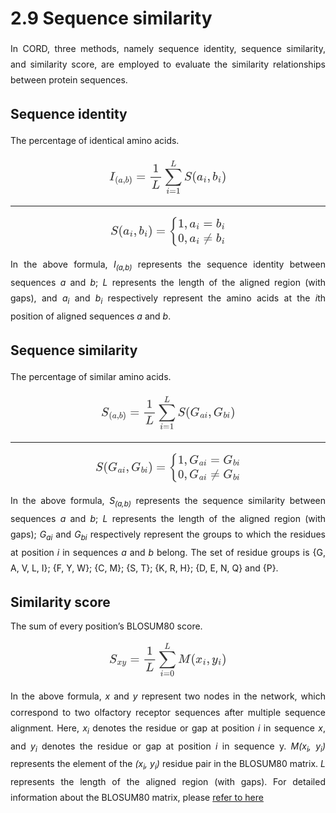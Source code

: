 # 2.9 Sequence similarity

<p style="text-align:justify; line-height: 1.8; ">In CORD, three methods, namely sequence identity, sequence similarity, and similarity score, are employed to evaluate the similarity relationships between protein sequences.</p>

## Sequence identity

<p style="text-align:justify; line-height: 1.8; ">The percentage of identical amino acids.</p>

<div style="text-align:center;"><svg xmlns="http://www.w3.org/2000/svg" width="187.359375" height="63.3125" role="img" focusable="false" viewBox="0 -1733 9658.6 2978.9" xmlns:xlink="http://www.w3.org/1999/xlink" aria-hidden="true" style="vertical-align: -2.819ex; text-align: center; color: rgb(51, 51, 51);"><defs><path id="MJX-245-TEX-I-1D43C" d="M43 1Q26 1 26 10Q26 12 29 24Q34 43 39 45Q42 46 54 46H60Q120 46 136 53Q137 53 138 54Q143 56 149 77T198 273Q210 318 216 344Q286 624 286 626Q284 630 284 631Q274 637 213 637H193Q184 643 189 662Q193 677 195 680T209 683H213Q285 681 359 681Q481 681 487 683H497Q504 676 504 672T501 655T494 639Q491 637 471 637Q440 637 407 634Q393 631 388 623Q381 609 337 432Q326 385 315 341Q245 65 245 59Q245 52 255 50T307 46H339Q345 38 345 37T342 19Q338 6 332 0H316Q279 2 179 2Q143 2 113 2T65 2T43 1Z"></path><path id="MJX-245-TEX-N-28" d="M94 250Q94 319 104 381T127 488T164 576T202 643T244 695T277 729T302 750H315H319Q333 750 333 741Q333 738 316 720T275 667T226 581T184 443T167 250T184 58T225 -81T274 -167T316 -220T333 -241Q333 -250 318 -250H315H302L274 -226Q180 -141 137 -14T94 250Z"></path><path id="MJX-245-TEX-I-1D44E" d="M33 157Q33 258 109 349T280 441Q331 441 370 392Q386 422 416 422Q429 422 439 414T449 394Q449 381 412 234T374 68Q374 43 381 35T402 26Q411 27 422 35Q443 55 463 131Q469 151 473 152Q475 153 483 153H487Q506 153 506 144Q506 138 501 117T481 63T449 13Q436 0 417 -8Q409 -10 393 -10Q359 -10 336 5T306 36L300 51Q299 52 296 50Q294 48 292 46Q233 -10 172 -10Q117 -10 75 30T33 157ZM351 328Q351 334 346 350T323 385T277 405Q242 405 210 374T160 293Q131 214 119 129Q119 126 119 118T118 106Q118 61 136 44T179 26Q217 26 254 59T298 110Q300 114 325 217T351 328Z"></path><path id="MJX-245-TEX-N-2C" d="M78 35T78 60T94 103T137 121Q165 121 187 96T210 8Q210 -27 201 -60T180 -117T154 -158T130 -185T117 -194Q113 -194 104 -185T95 -172Q95 -168 106 -156T131 -126T157 -76T173 -3V9L172 8Q170 7 167 6T161 3T152 1T140 0Q113 0 96 17Z"></path><path id="MJX-245-TEX-I-1D44F" d="M73 647Q73 657 77 670T89 683Q90 683 161 688T234 694Q246 694 246 685T212 542Q204 508 195 472T180 418L176 399Q176 396 182 402Q231 442 283 442Q345 442 383 396T422 280Q422 169 343 79T173 -11Q123 -11 82 27T40 150V159Q40 180 48 217T97 414Q147 611 147 623T109 637Q104 637 101 637H96Q86 637 83 637T76 640T73 647ZM336 325V331Q336 405 275 405Q258 405 240 397T207 376T181 352T163 330L157 322L136 236Q114 150 114 114Q114 66 138 42Q154 26 178 26Q211 26 245 58Q270 81 285 114T318 219Q336 291 336 325Z"></path><path id="MJX-245-TEX-N-29" d="M60 749L64 750Q69 750 74 750H86L114 726Q208 641 251 514T294 250Q294 182 284 119T261 12T224 -76T186 -143T145 -194T113 -227T90 -246Q87 -249 86 -250H74Q66 -250 63 -250T58 -247T55 -238Q56 -237 66 -225Q221 -64 221 250T66 725Q56 737 55 738Q55 746 60 749Z"></path><path id="MJX-245-TEX-N-3D" d="M56 347Q56 360 70 367H707Q722 359 722 347Q722 336 708 328L390 327H72Q56 332 56 347ZM56 153Q56 168 72 173H708Q722 163 722 153Q722 140 707 133H70Q56 140 56 153Z"></path><path id="MJX-245-TEX-N-31" d="M213 578L200 573Q186 568 160 563T102 556H83V602H102Q149 604 189 617T245 641T273 663Q275 666 285 666Q294 666 302 660V361L303 61Q310 54 315 52T339 48T401 46H427V0H416Q395 3 257 3Q121 3 100 0H88V46H114Q136 46 152 46T177 47T193 50T201 52T207 57T213 61V578Z"></path><path id="MJX-245-TEX-I-1D43F" d="M228 637Q194 637 192 641Q191 643 191 649Q191 673 202 682Q204 683 217 683Q271 680 344 680Q485 680 506 683H518Q524 677 524 674T522 656Q517 641 513 637H475Q406 636 394 628Q387 624 380 600T313 336Q297 271 279 198T252 88L243 52Q243 48 252 48T311 46H328Q360 46 379 47T428 54T478 72T522 106T564 161Q580 191 594 228T611 270Q616 273 628 273H641Q647 264 647 262T627 203T583 83T557 9Q555 4 553 3T537 0T494 -1Q483 -1 418 -1T294 0H116Q32 0 32 10Q32 17 34 24Q39 43 44 45Q48 46 59 46H65Q92 46 125 49Q139 52 144 61Q147 65 216 339T285 628Q285 635 228 637Z"></path><path id="MJX-245-TEX-LO-2211" d="M60 948Q63 950 665 950H1267L1325 815Q1384 677 1388 669H1348L1341 683Q1320 724 1285 761Q1235 809 1174 838T1033 881T882 898T699 902H574H543H251L259 891Q722 258 724 252Q725 250 724 246Q721 243 460 -56L196 -356Q196 -357 407 -357Q459 -357 548 -357T676 -358Q812 -358 896 -353T1063 -332T1204 -283T1307 -196Q1328 -170 1348 -124H1388Q1388 -125 1381 -145T1356 -210T1325 -294L1267 -449L666 -450Q64 -450 61 -448Q55 -446 55 -439Q55 -437 57 -433L590 177Q590 178 557 222T452 366T322 544L56 909L55 924Q55 945 60 948Z"></path><path id="MJX-245-TEX-I-1D456" d="M184 600Q184 624 203 642T247 661Q265 661 277 649T290 619Q290 596 270 577T226 557Q211 557 198 567T184 600ZM21 287Q21 295 30 318T54 369T98 420T158 442Q197 442 223 419T250 357Q250 340 236 301T196 196T154 83Q149 61 149 51Q149 26 166 26Q175 26 185 29T208 43T235 78T260 137Q263 149 265 151T282 153Q302 153 302 143Q302 135 293 112T268 61T223 11T161 -11Q129 -11 102 10T74 74Q74 91 79 106T122 220Q160 321 166 341T173 380Q173 404 156 404H154Q124 404 99 371T61 287Q60 286 59 284T58 281T56 279T53 278T49 278T41 278H27Q21 284 21 287Z"></path><path id="MJX-245-TEX-I-1D446" d="M308 24Q367 24 416 76T466 197Q466 260 414 284Q308 311 278 321T236 341Q176 383 176 462Q176 523 208 573T273 648Q302 673 343 688T407 704H418H425Q521 704 564 640Q565 640 577 653T603 682T623 704Q624 704 627 704T632 705Q645 705 645 698T617 577T585 459T569 456Q549 456 549 465Q549 471 550 475Q550 478 551 494T553 520Q553 554 544 579T526 616T501 641Q465 662 419 662Q362 662 313 616T263 510Q263 480 278 458T319 427Q323 425 389 408T456 390Q490 379 522 342T554 242Q554 216 546 186Q541 164 528 137T492 78T426 18T332 -20Q320 -22 298 -22Q199 -22 144 33L134 44L106 13Q83 -14 78 -18T65 -22Q52 -22 52 -14Q52 -11 110 221Q112 227 130 227H143Q149 221 149 216Q149 214 148 207T144 186T142 153Q144 114 160 87T203 47T255 29T308 24Z"></path></defs><g stroke="currentColor" fill="currentColor" stroke-width="0" transform="scale(1,-1)"><g data-mml-node="math"><g data-mml-node="msub"><g data-mml-node="mi"><use data-c="1D43C" href="#MJX-245-TEX-I-1D43C"></use></g><g data-mml-node="TeXAtom" transform="translate(473,-176.7) scale(0.707)" data-mjx-texclass="ORD"><g data-mml-node="mo"><use data-c="28" href="#MJX-245-TEX-N-28"></use></g><g data-mml-node="mi" transform="translate(389,0)"><use data-c="1D44E" href="#MJX-245-TEX-I-1D44E"></use></g><g data-mml-node="mo" transform="translate(918,0)"><use data-c="2C" href="#MJX-245-TEX-N-2C"></use></g><g data-mml-node="mi" transform="translate(1196,0)"><use data-c="1D44F" href="#MJX-245-TEX-I-1D44F"></use></g><g data-mml-node="mo" transform="translate(1625,0)"><use data-c="29" href="#MJX-245-TEX-N-29"></use></g></g></g><g data-mml-node="mo" transform="translate(2224.9,0)"><use data-c="3D" href="#MJX-245-TEX-N-3D"></use></g><g data-mml-node="mfrac" transform="translate(3280.7,0)"><g data-mml-node="mn" transform="translate(310.5,676)"><use data-c="31" href="#MJX-245-TEX-N-31"></use></g><g data-mml-node="mi" transform="translate(220,-686)"><use data-c="1D43F" href="#MJX-245-TEX-I-1D43F"></use></g><rect width="881" height="60" x="120" y="220"></rect></g><g data-mml-node="mstyle" transform="translate(4568.3,0)"><g data-mml-node="munderover"><g data-mml-node="mo"><use data-c="2211" href="#MJX-245-TEX-LO-2211"></use></g><g data-mml-node="TeXAtom" transform="translate(148.2,-1087.9) scale(0.707)" data-mjx-texclass="ORD"><g data-mml-node="mi"><use data-c="1D456" href="#MJX-245-TEX-I-1D456"></use></g><g data-mml-node="mo" transform="translate(345,0)"><use data-c="3D" href="#MJX-245-TEX-N-3D"></use></g><g data-mml-node="mn" transform="translate(1123,0)"><use data-c="31" href="#MJX-245-TEX-N-31"></use></g></g><g data-mml-node="TeXAtom" transform="translate(481.2,1150) scale(0.707)" data-mjx-texclass="ORD"><g data-mml-node="mi"><use data-c="1D43F" href="#MJX-245-TEX-I-1D43F"></use></g></g></g><g data-mml-node="TeXAtom" data-mjx-texclass="ORD" transform="translate(1610.7,0)"><g data-mml-node="mi"><use data-c="1D446" href="#MJX-245-TEX-I-1D446"></use></g><g data-mml-node="mo" transform="translate(645,0)"><use data-c="28" href="#MJX-245-TEX-N-28"></use></g><g data-mml-node="msub" transform="translate(1034,0)"><g data-mml-node="mi"><use data-c="1D44E" href="#MJX-245-TEX-I-1D44E"></use></g><g data-mml-node="mi" transform="translate(562,-150) scale(0.707)"><use data-c="1D456" href="#MJX-245-TEX-I-1D456"></use></g></g><g data-mml-node="mo" transform="translate(1890,0)"><use data-c="2C" href="#MJX-245-TEX-N-2C"></use></g><g data-mml-node="msub" transform="translate(2334.6,0)"><g data-mml-node="mi"><use data-c="1D44F" href="#MJX-245-TEX-I-1D44F"></use></g><g data-mml-node="mi" transform="translate(462,-150) scale(0.707)"><use data-c="1D456" href="#MJX-245-TEX-I-1D456"></use></g></g><g data-mml-node="mo" transform="translate(3090.6,0)"><use data-c="29" href="#MJX-245-TEX-N-29"></use></g></g></g></g></g></svg></div>

---

<div style="text-align:center;">
<svg xmlns="http://www.w3.org/2000/svg" width="183.546875" height="52.546875" role="img" focusable="false" viewBox="0 -1449.5 9453.3 2399" xmlns:xlink="http://www.w3.org/1999/xlink" aria-hidden="true" style="vertical-align: -2.148ex; text-align: center; color: rgb(51, 51, 51);"><defs><path id="MJX-287-TEX-I-1D446" d="M308 24Q367 24 416 76T466 197Q466 260 414 284Q308 311 278 321T236 341Q176 383 176 462Q176 523 208 573T273 648Q302 673 343 688T407 704H418H425Q521 704 564 640Q565 640 577 653T603 682T623 704Q624 704 627 704T632 705Q645 705 645 698T617 577T585 459T569 456Q549 456 549 465Q549 471 550 475Q550 478 551 494T553 520Q553 554 544 579T526 616T501 641Q465 662 419 662Q362 662 313 616T263 510Q263 480 278 458T319 427Q323 425 389 408T456 390Q490 379 522 342T554 242Q554 216 546 186Q541 164 528 137T492 78T426 18T332 -20Q320 -22 298 -22Q199 -22 144 33L134 44L106 13Q83 -14 78 -18T65 -22Q52 -22 52 -14Q52 -11 110 221Q112 227 130 227H143Q149 221 149 216Q149 214 148 207T144 186T142 153Q144 114 160 87T203 47T255 29T308 24Z"></path><path id="MJX-287-TEX-N-28" d="M94 250Q94 319 104 381T127 488T164 576T202 643T244 695T277 729T302 750H315H319Q333 750 333 741Q333 738 316 720T275 667T226 581T184 443T167 250T184 58T225 -81T274 -167T316 -220T333 -241Q333 -250 318 -250H315H302L274 -226Q180 -141 137 -14T94 250Z"></path><path id="MJX-287-TEX-I-1D44E" d="M33 157Q33 258 109 349T280 441Q331 441 370 392Q386 422 416 422Q429 422 439 414T449 394Q449 381 412 234T374 68Q374 43 381 35T402 26Q411 27 422 35Q443 55 463 131Q469 151 473 152Q475 153 483 153H487Q506 153 506 144Q506 138 501 117T481 63T449 13Q436 0 417 -8Q409 -10 393 -10Q359 -10 336 5T306 36L300 51Q299 52 296 50Q294 48 292 46Q233 -10 172 -10Q117 -10 75 30T33 157ZM351 328Q351 334 346 350T323 385T277 405Q242 405 210 374T160 293Q131 214 119 129Q119 126 119 118T118 106Q118 61 136 44T179 26Q217 26 254 59T298 110Q300 114 325 217T351 328Z"></path><path id="MJX-287-TEX-I-1D456" d="M184 600Q184 624 203 642T247 661Q265 661 277 649T290 619Q290 596 270 577T226 557Q211 557 198 567T184 600ZM21 287Q21 295 30 318T54 369T98 420T158 442Q197 442 223 419T250 357Q250 340 236 301T196 196T154 83Q149 61 149 51Q149 26 166 26Q175 26 185 29T208 43T235 78T260 137Q263 149 265 151T282 153Q302 153 302 143Q302 135 293 112T268 61T223 11T161 -11Q129 -11 102 10T74 74Q74 91 79 106T122 220Q160 321 166 341T173 380Q173 404 156 404H154Q124 404 99 371T61 287Q60 286 59 284T58 281T56 279T53 278T49 278T41 278H27Q21 284 21 287Z"></path><path id="MJX-287-TEX-N-2C" d="M78 35T78 60T94 103T137 121Q165 121 187 96T210 8Q210 -27 201 -60T180 -117T154 -158T130 -185T117 -194Q113 -194 104 -185T95 -172Q95 -168 106 -156T131 -126T157 -76T173 -3V9L172 8Q170 7 167 6T161 3T152 1T140 0Q113 0 96 17Z"></path><path id="MJX-287-TEX-I-1D44F" d="M73 647Q73 657 77 670T89 683Q90 683 161 688T234 694Q246 694 246 685T212 542Q204 508 195 472T180 418L176 399Q176 396 182 402Q231 442 283 442Q345 442 383 396T422 280Q422 169 343 79T173 -11Q123 -11 82 27T40 150V159Q40 180 48 217T97 414Q147 611 147 623T109 637Q104 637 101 637H96Q86 637 83 637T76 640T73 647ZM336 325V331Q336 405 275 405Q258 405 240 397T207 376T181 352T163 330L157 322L136 236Q114 150 114 114Q114 66 138 42Q154 26 178 26Q211 26 245 58Q270 81 285 114T318 219Q336 291 336 325Z"></path><path id="MJX-287-TEX-N-29" d="M60 749L64 750Q69 750 74 750H86L114 726Q208 641 251 514T294 250Q294 182 284 119T261 12T224 -76T186 -143T145 -194T113 -227T90 -246Q87 -249 86 -250H74Q66 -250 63 -250T58 -247T55 -238Q56 -237 66 -225Q221 -64 221 250T66 725Q56 737 55 738Q55 746 60 749Z"></path><path id="MJX-287-TEX-N-3D" d="M56 347Q56 360 70 367H707Q722 359 722 347Q722 336 708 328L390 327H72Q56 332 56 347ZM56 153Q56 168 72 173H708Q722 163 722 153Q722 140 707 133H70Q56 140 56 153Z"></path><path id="MJX-287-TEX-S3-7B" d="M618 -943L612 -949H582L568 -943Q472 -903 411 -841T332 -703Q327 -682 327 -653T325 -350Q324 -28 323 -18Q317 24 301 61T264 124T221 171T179 205T147 225T132 234Q130 238 130 250Q130 255 130 258T131 264T132 267T134 269T139 272T144 275Q207 308 256 367Q310 436 323 519Q324 529 325 851Q326 1124 326 1154T332 1205Q369 1358 566 1443L582 1450H612L618 1444V1429Q618 1413 616 1411L608 1406Q599 1402 585 1393T552 1372T515 1343T479 1305T449 1257T429 1200Q425 1180 425 1152T423 851Q422 579 422 549T416 498Q407 459 388 424T346 364T297 318T250 284T214 264T197 254L188 251L205 242Q290 200 345 138T416 3Q421 -18 421 -48T423 -349Q423 -397 423 -472Q424 -677 428 -694Q429 -697 429 -699Q434 -722 443 -743T465 -782T491 -816T519 -845T548 -868T574 -886T595 -899T610 -908L616 -910Q618 -912 618 -928V-943Z"></path><path id="MJX-287-TEX-N-31" d="M213 578L200 573Q186 568 160 563T102 556H83V602H102Q149 604 189 617T245 641T273 663Q275 666 285 666Q294 666 302 660V361L303 61Q310 54 315 52T339 48T401 46H427V0H416Q395 3 257 3Q121 3 100 0H88V46H114Q136 46 152 46T177 47T193 50T201 52T207 57T213 61V578Z"></path><path id="MJX-287-TEX-N-30" d="M96 585Q152 666 249 666Q297 666 345 640T423 548Q460 465 460 320Q460 165 417 83Q397 41 362 16T301 -15T250 -22Q224 -22 198 -16T137 16T82 83Q39 165 39 320Q39 494 96 585ZM321 597Q291 629 250 629Q208 629 178 597Q153 571 145 525T137 333Q137 175 145 125T181 46Q209 16 250 16Q290 16 318 46Q347 76 354 130T362 333Q362 478 354 524T321 597Z"></path><path id="MJX-287-TEX-N-2260" d="M166 -215T159 -215T147 -212T141 -204T139 -197Q139 -190 144 -183L306 133H70Q56 140 56 153Q56 168 72 173H327L406 327H72Q56 332 56 347Q56 360 70 367H426Q597 702 602 707Q605 716 618 716Q625 716 630 712T636 703T638 696Q638 692 471 367H707Q722 359 722 347Q722 336 708 328L451 327L371 173H708Q722 163 722 153Q722 140 707 133H351Q175 -210 170 -212Q166 -215 159 -215Z"></path></defs><g stroke="currentColor" fill="currentColor" stroke-width="0" transform="scale(1,-1)"><g data-mml-node="math"><g data-mml-node="mtable"><g data-mml-node="mtr"><g data-mml-node="mtd"><g data-mml-node="mi"><use data-c="1D446" href="#MJX-287-TEX-I-1D446"></use></g><g data-mml-node="mo" transform="translate(645,0)"><use data-c="28" href="#MJX-287-TEX-N-28"></use></g><g data-mml-node="msub" transform="translate(1034,0)"><g data-mml-node="mi"><use data-c="1D44E" href="#MJX-287-TEX-I-1D44E"></use></g><g data-mml-node="mi" transform="translate(562,-150) scale(0.707)"><use data-c="1D456" href="#MJX-287-TEX-I-1D456"></use></g></g><g data-mml-node="mo" transform="translate(1890,0)"><use data-c="2C" href="#MJX-287-TEX-N-2C"></use></g><g data-mml-node="msub" transform="translate(2334.6,0)"><g data-mml-node="mi"><use data-c="1D44F" href="#MJX-287-TEX-I-1D44F"></use></g><g data-mml-node="mi" transform="translate(462,-150) scale(0.707)"><use data-c="1D456" href="#MJX-287-TEX-I-1D456"></use></g></g><g data-mml-node="mo" transform="translate(3090.6,0)"><use data-c="29" href="#MJX-287-TEX-N-29"></use></g><g data-mml-node="mo" transform="translate(3757.3,0)"><use data-c="3D" href="#MJX-287-TEX-N-3D"></use></g><g data-mml-node="mrow" transform="translate(4813.1,0)"><g data-mml-node="mo" transform="translate(0 -0.5)"><use data-c="7B" href="#MJX-287-TEX-S3-7B"></use></g><g data-mml-node="mtable" transform="translate(750,0)"><g data-mml-node="mtr" transform="translate(0,600)"><g data-mml-node="mtd"><g data-mml-node="mn"><use data-c="31" href="#MJX-287-TEX-N-31"></use></g><g data-mml-node="mo" transform="translate(500,0)"><use data-c="2C" href="#MJX-287-TEX-N-2C"></use></g><g data-mml-node="msub" transform="translate(944.7,0)"><g data-mml-node="mi"><use data-c="1D44E" href="#MJX-287-TEX-I-1D44E"></use></g><g data-mml-node="mi" transform="translate(562,-150) scale(0.707)"><use data-c="1D456" href="#MJX-287-TEX-I-1D456"></use></g></g><g data-mml-node="mo" transform="translate(2078.4,0)"><use data-c="3D" href="#MJX-287-TEX-N-3D"></use></g><g data-mml-node="msub" transform="translate(3134.2,0)"><g data-mml-node="mi"><use data-c="1D44F" href="#MJX-287-TEX-I-1D44F"></use></g><g data-mml-node="mi" transform="translate(462,-150) scale(0.707)"><use data-c="1D456" href="#MJX-287-TEX-I-1D456"></use></g></g></g></g><g data-mml-node="mtr" transform="translate(0,-600)"><g data-mml-node="mtd"><g data-mml-node="mn"><use data-c="30" href="#MJX-287-TEX-N-30"></use></g><g data-mml-node="mo" transform="translate(500,0)"><use data-c="2C" href="#MJX-287-TEX-N-2C"></use></g><g data-mml-node="msub" transform="translate(944.7,0)"><g data-mml-node="mi"><use data-c="1D44E" href="#MJX-287-TEX-I-1D44E"></use></g><g data-mml-node="mi" transform="translate(562,-150) scale(0.707)"><use data-c="1D456" href="#MJX-287-TEX-I-1D456"></use></g></g><g data-mml-node="mo" transform="translate(2078.4,0)"><use data-c="2260" href="#MJX-287-TEX-N-2260"></use></g><g data-mml-node="msub" transform="translate(3134.2,0)"><g data-mml-node="mi"><use data-c="1D44F" href="#MJX-287-TEX-I-1D44F"></use></g><g data-mml-node="mi" transform="translate(462,-150) scale(0.707)"><use data-c="1D456" href="#MJX-287-TEX-I-1D456"></use></g></g></g></g></g><g data-mml-node="mo" transform="translate(4640.1,0) translate(0 250)"></g></g></g></g></g></g></g></svg>
</div>

<p style="text-align:justify; line-height: 1.8; ">
    In the above formula, <i>I<sub>(a,b)</sub></i> represents the sequence identity between sequences <i>a</i> and <i>b</i>; <i>L</i> represents the length of the aligned region (with gaps), and <i>a<sub>i</sub></i> and <i>b<sub>i</sub></i> respectively represent the amino acids at the <i>i</i>th position of aligned sequences <i>a</i> and <i>b</i>.
</p>

## Sequence similarity

<p style="text-align:justify; line-height: 1.8; ">The percentage of similar amino acids.</p>

<div style="text-align:center;">
<svg xmlns="http://www.w3.org/2000/svg" width="214.5625" height="63.3125" role="img" focusable="false" viewBox="0 -1733 11123 2978.9" xmlns:xlink="http://www.w3.org/1999/xlink" aria-hidden="true" style="vertical-align: -2.819ex; text-align: center; color: rgb(51, 51, 51);"><defs><path id="MJX-299-TEX-I-1D446" d="M308 24Q367 24 416 76T466 197Q466 260 414 284Q308 311 278 321T236 341Q176 383 176 462Q176 523 208 573T273 648Q302 673 343 688T407 704H418H425Q521 704 564 640Q565 640 577 653T603 682T623 704Q624 704 627 704T632 705Q645 705 645 698T617 577T585 459T569 456Q549 456 549 465Q549 471 550 475Q550 478 551 494T553 520Q553 554 544 579T526 616T501 641Q465 662 419 662Q362 662 313 616T263 510Q263 480 278 458T319 427Q323 425 389 408T456 390Q490 379 522 342T554 242Q554 216 546 186Q541 164 528 137T492 78T426 18T332 -20Q320 -22 298 -22Q199 -22 144 33L134 44L106 13Q83 -14 78 -18T65 -22Q52 -22 52 -14Q52 -11 110 221Q112 227 130 227H143Q149 221 149 216Q149 214 148 207T144 186T142 153Q144 114 160 87T203 47T255 29T308 24Z"></path><path id="MJX-299-TEX-N-28" d="M94 250Q94 319 104 381T127 488T164 576T202 643T244 695T277 729T302 750H315H319Q333 750 333 741Q333 738 316 720T275 667T226 581T184 443T167 250T184 58T225 -81T274 -167T316 -220T333 -241Q333 -250 318 -250H315H302L274 -226Q180 -141 137 -14T94 250Z"></path><path id="MJX-299-TEX-I-1D44E" d="M33 157Q33 258 109 349T280 441Q331 441 370 392Q386 422 416 422Q429 422 439 414T449 394Q449 381 412 234T374 68Q374 43 381 35T402 26Q411 27 422 35Q443 55 463 131Q469 151 473 152Q475 153 483 153H487Q506 153 506 144Q506 138 501 117T481 63T449 13Q436 0 417 -8Q409 -10 393 -10Q359 -10 336 5T306 36L300 51Q299 52 296 50Q294 48 292 46Q233 -10 172 -10Q117 -10 75 30T33 157ZM351 328Q351 334 346 350T323 385T277 405Q242 405 210 374T160 293Q131 214 119 129Q119 126 119 118T118 106Q118 61 136 44T179 26Q217 26 254 59T298 110Q300 114 325 217T351 328Z"></path><path id="MJX-299-TEX-N-2C" d="M78 35T78 60T94 103T137 121Q165 121 187 96T210 8Q210 -27 201 -60T180 -117T154 -158T130 -185T117 -194Q113 -194 104 -185T95 -172Q95 -168 106 -156T131 -126T157 -76T173 -3V9L172 8Q170 7 167 6T161 3T152 1T140 0Q113 0 96 17Z"></path><path id="MJX-299-TEX-I-1D44F" d="M73 647Q73 657 77 670T89 683Q90 683 161 688T234 694Q246 694 246 685T212 542Q204 508 195 472T180 418L176 399Q176 396 182 402Q231 442 283 442Q345 442 383 396T422 280Q422 169 343 79T173 -11Q123 -11 82 27T40 150V159Q40 180 48 217T97 414Q147 611 147 623T109 637Q104 637 101 637H96Q86 637 83 637T76 640T73 647ZM336 325V331Q336 405 275 405Q258 405 240 397T207 376T181 352T163 330L157 322L136 236Q114 150 114 114Q114 66 138 42Q154 26 178 26Q211 26 245 58Q270 81 285 114T318 219Q336 291 336 325Z"></path><path id="MJX-299-TEX-N-29" d="M60 749L64 750Q69 750 74 750H86L114 726Q208 641 251 514T294 250Q294 182 284 119T261 12T224 -76T186 -143T145 -194T113 -227T90 -246Q87 -249 86 -250H74Q66 -250 63 -250T58 -247T55 -238Q56 -237 66 -225Q221 -64 221 250T66 725Q56 737 55 738Q55 746 60 749Z"></path><path id="MJX-299-TEX-N-3D" d="M56 347Q56 360 70 367H707Q722 359 722 347Q722 336 708 328L390 327H72Q56 332 56 347ZM56 153Q56 168 72 173H708Q722 163 722 153Q722 140 707 133H70Q56 140 56 153Z"></path><path id="MJX-299-TEX-N-31" d="M213 578L200 573Q186 568 160 563T102 556H83V602H102Q149 604 189 617T245 641T273 663Q275 666 285 666Q294 666 302 660V361L303 61Q310 54 315 52T339 48T401 46H427V0H416Q395 3 257 3Q121 3 100 0H88V46H114Q136 46 152 46T177 47T193 50T201 52T207 57T213 61V578Z"></path><path id="MJX-299-TEX-I-1D43F" d="M228 637Q194 637 192 641Q191 643 191 649Q191 673 202 682Q204 683 217 683Q271 680 344 680Q485 680 506 683H518Q524 677 524 674T522 656Q517 641 513 637H475Q406 636 394 628Q387 624 380 600T313 336Q297 271 279 198T252 88L243 52Q243 48 252 48T311 46H328Q360 46 379 47T428 54T478 72T522 106T564 161Q580 191 594 228T611 270Q616 273 628 273H641Q647 264 647 262T627 203T583 83T557 9Q555 4 553 3T537 0T494 -1Q483 -1 418 -1T294 0H116Q32 0 32 10Q32 17 34 24Q39 43 44 45Q48 46 59 46H65Q92 46 125 49Q139 52 144 61Q147 65 216 339T285 628Q285 635 228 637Z"></path><path id="MJX-299-TEX-LO-2211" d="M60 948Q63 950 665 950H1267L1325 815Q1384 677 1388 669H1348L1341 683Q1320 724 1285 761Q1235 809 1174 838T1033 881T882 898T699 902H574H543H251L259 891Q722 258 724 252Q725 250 724 246Q721 243 460 -56L196 -356Q196 -357 407 -357Q459 -357 548 -357T676 -358Q812 -358 896 -353T1063 -332T1204 -283T1307 -196Q1328 -170 1348 -124H1388Q1388 -125 1381 -145T1356 -210T1325 -294L1267 -449L666 -450Q64 -450 61 -448Q55 -446 55 -439Q55 -437 57 -433L590 177Q590 178 557 222T452 366T322 544L56 909L55 924Q55 945 60 948Z"></path><path id="MJX-299-TEX-I-1D456" d="M184 600Q184 624 203 642T247 661Q265 661 277 649T290 619Q290 596 270 577T226 557Q211 557 198 567T184 600ZM21 287Q21 295 30 318T54 369T98 420T158 442Q197 442 223 419T250 357Q250 340 236 301T196 196T154 83Q149 61 149 51Q149 26 166 26Q175 26 185 29T208 43T235 78T260 137Q263 149 265 151T282 153Q302 153 302 143Q302 135 293 112T268 61T223 11T161 -11Q129 -11 102 10T74 74Q74 91 79 106T122 220Q160 321 166 341T173 380Q173 404 156 404H154Q124 404 99 371T61 287Q60 286 59 284T58 281T56 279T53 278T49 278T41 278H27Q21 284 21 287Z"></path><path id="MJX-299-TEX-I-1D43A" d="M50 252Q50 367 117 473T286 641T490 704Q580 704 633 653Q642 643 648 636T656 626L657 623Q660 623 684 649Q691 655 699 663T715 679T725 690L740 705H746Q760 705 760 698Q760 694 728 561Q692 422 692 421Q690 416 687 415T669 413H653Q647 419 647 422Q647 423 648 429T650 449T651 481Q651 552 619 605T510 659Q492 659 471 656T418 643T357 615T294 567T236 496T189 394T158 260Q156 242 156 221Q156 173 170 136T206 79T256 45T308 28T353 24Q407 24 452 47T514 106Q517 114 529 161T541 214Q541 222 528 224T468 227H431Q425 233 425 235T427 254Q431 267 437 273H454Q494 271 594 271Q634 271 659 271T695 272T707 272Q721 272 721 263Q721 261 719 249Q714 230 709 228Q706 227 694 227Q674 227 653 224Q646 221 643 215T629 164Q620 131 614 108Q589 6 586 3Q584 1 581 1Q571 1 553 21T530 52Q530 53 528 52T522 47Q448 -22 322 -22Q201 -22 126 55T50 252Z"></path></defs><g stroke="currentColor" fill="currentColor" stroke-width="0" transform="scale(1,-1)"><g data-mml-node="math"><g data-mml-node="msub"><g data-mml-node="mi"><use data-c="1D446" href="#MJX-299-TEX-I-1D446"></use></g><g data-mml-node="TeXAtom" transform="translate(646,-176.7) scale(0.707)" data-mjx-texclass="ORD"><g data-mml-node="mo"><use data-c="28" href="#MJX-299-TEX-N-28"></use></g><g data-mml-node="mi" transform="translate(389,0)"><use data-c="1D44E" href="#MJX-299-TEX-I-1D44E"></use></g><g data-mml-node="mo" transform="translate(918,0)"><use data-c="2C" href="#MJX-299-TEX-N-2C"></use></g><g data-mml-node="mi" transform="translate(1196,0)"><use data-c="1D44F" href="#MJX-299-TEX-I-1D44F"></use></g><g data-mml-node="mo" transform="translate(1625,0)"><use data-c="29" href="#MJX-299-TEX-N-29"></use></g></g></g><g data-mml-node="mo" transform="translate(2397.9,0)"><use data-c="3D" href="#MJX-299-TEX-N-3D"></use></g><g data-mml-node="mfrac" transform="translate(3453.7,0)"><g data-mml-node="mn" transform="translate(310.5,676)"><use data-c="31" href="#MJX-299-TEX-N-31"></use></g><g data-mml-node="mi" transform="translate(220,-686)"><use data-c="1D43F" href="#MJX-299-TEX-I-1D43F"></use></g><rect width="881" height="60" x="120" y="220"></rect></g><g data-mml-node="mstyle" transform="translate(4741.3,0)"><g data-mml-node="munderover"><g data-mml-node="mo"><use data-c="2211" href="#MJX-299-TEX-LO-2211"></use></g><g data-mml-node="TeXAtom" transform="translate(148.2,-1087.9) scale(0.707)" data-mjx-texclass="ORD"><g data-mml-node="mi"><use data-c="1D456" href="#MJX-299-TEX-I-1D456"></use></g><g data-mml-node="mo" transform="translate(345,0)"><use data-c="3D" href="#MJX-299-TEX-N-3D"></use></g><g data-mml-node="mn" transform="translate(1123,0)"><use data-c="31" href="#MJX-299-TEX-N-31"></use></g></g><g data-mml-node="TeXAtom" transform="translate(481.2,1150) scale(0.707)" data-mjx-texclass="ORD"><g data-mml-node="mi"><use data-c="1D43F" href="#MJX-299-TEX-I-1D43F"></use></g></g></g><g data-mml-node="TeXAtom" data-mjx-texclass="ORD" transform="translate(1610.7,0)"><g data-mml-node="mi"><use data-c="1D446" href="#MJX-299-TEX-I-1D446"></use></g><g data-mml-node="mo" transform="translate(645,0)"><use data-c="28" href="#MJX-299-TEX-N-28"></use></g><g data-mml-node="msub" transform="translate(1034,0)"><g data-mml-node="mi"><use data-c="1D43A" href="#MJX-299-TEX-I-1D43A"></use></g><g data-mml-node="TeXAtom" transform="translate(819,-150) scale(0.707)" data-mjx-texclass="ORD"><g data-mml-node="mi"><use data-c="1D44E" href="#MJX-299-TEX-I-1D44E"></use></g><g data-mml-node="mi" transform="translate(529,0)"><use data-c="1D456" href="#MJX-299-TEX-I-1D456"></use></g></g></g><g data-mml-node="mo" transform="translate(2521,0)"><use data-c="2C" href="#MJX-299-TEX-N-2C"></use></g><g data-mml-node="msub" transform="translate(2965.7,0)"><g data-mml-node="mi"><use data-c="1D43A" href="#MJX-299-TEX-I-1D43A"></use></g><g data-mml-node="TeXAtom" transform="translate(819,-150) scale(0.707)" data-mjx-texclass="ORD"><g data-mml-node="mi"><use data-c="1D44F" href="#MJX-299-TEX-I-1D44F"></use></g><g data-mml-node="mi" transform="translate(429,0)"><use data-c="1D456" href="#MJX-299-TEX-I-1D456"></use></g></g></g><g data-mml-node="mo" transform="translate(4382,0)"><use data-c="29" href="#MJX-299-TEX-N-29"></use></g></g></g></g></g></svg>
</div>

---

<div style="text-align:center;">
<svg xmlns="http://www.w3.org/2000/svg" width="231.515625" height="52.546875" role="img" focusable="false" viewBox="0 -1449.5 12036.1 2399" xmlns:xlink="http://www.w3.org/1999/xlink" aria-hidden="true" style="vertical-align: -2.148ex; text-align: center; color: rgb(51, 51, 51);"><defs><path id="MJX-304-TEX-I-1D446" d="M308 24Q367 24 416 76T466 197Q466 260 414 284Q308 311 278 321T236 341Q176 383 176 462Q176 523 208 573T273 648Q302 673 343 688T407 704H418H425Q521 704 564 640Q565 640 577 653T603 682T623 704Q624 704 627 704T632 705Q645 705 645 698T617 577T585 459T569 456Q549 456 549 465Q549 471 550 475Q550 478 551 494T553 520Q553 554 544 579T526 616T501 641Q465 662 419 662Q362 662 313 616T263 510Q263 480 278 458T319 427Q323 425 389 408T456 390Q490 379 522 342T554 242Q554 216 546 186Q541 164 528 137T492 78T426 18T332 -20Q320 -22 298 -22Q199 -22 144 33L134 44L106 13Q83 -14 78 -18T65 -22Q52 -22 52 -14Q52 -11 110 221Q112 227 130 227H143Q149 221 149 216Q149 214 148 207T144 186T142 153Q144 114 160 87T203 47T255 29T308 24Z"></path><path id="MJX-304-TEX-N-28" d="M94 250Q94 319 104 381T127 488T164 576T202 643T244 695T277 729T302 750H315H319Q333 750 333 741Q333 738 316 720T275 667T226 581T184 443T167 250T184 58T225 -81T274 -167T316 -220T333 -241Q333 -250 318 -250H315H302L274 -226Q180 -141 137 -14T94 250Z"></path><path id="MJX-304-TEX-I-1D43A" d="M50 252Q50 367 117 473T286 641T490 704Q580 704 633 653Q642 643 648 636T656 626L657 623Q660 623 684 649Q691 655 699 663T715 679T725 690L740 705H746Q760 705 760 698Q760 694 728 561Q692 422 692 421Q690 416 687 415T669 413H653Q647 419 647 422Q647 423 648 429T650 449T651 481Q651 552 619 605T510 659Q492 659 471 656T418 643T357 615T294 567T236 496T189 394T158 260Q156 242 156 221Q156 173 170 136T206 79T256 45T308 28T353 24Q407 24 452 47T514 106Q517 114 529 161T541 214Q541 222 528 224T468 227H431Q425 233 425 235T427 254Q431 267 437 273H454Q494 271 594 271Q634 271 659 271T695 272T707 272Q721 272 721 263Q721 261 719 249Q714 230 709 228Q706 227 694 227Q674 227 653 224Q646 221 643 215T629 164Q620 131 614 108Q589 6 586 3Q584 1 581 1Q571 1 553 21T530 52Q530 53 528 52T522 47Q448 -22 322 -22Q201 -22 126 55T50 252Z"></path><path id="MJX-304-TEX-I-1D44E" d="M33 157Q33 258 109 349T280 441Q331 441 370 392Q386 422 416 422Q429 422 439 414T449 394Q449 381 412 234T374 68Q374 43 381 35T402 26Q411 27 422 35Q443 55 463 131Q469 151 473 152Q475 153 483 153H487Q506 153 506 144Q506 138 501 117T481 63T449 13Q436 0 417 -8Q409 -10 393 -10Q359 -10 336 5T306 36L300 51Q299 52 296 50Q294 48 292 46Q233 -10 172 -10Q117 -10 75 30T33 157ZM351 328Q351 334 346 350T323 385T277 405Q242 405 210 374T160 293Q131 214 119 129Q119 126 119 118T118 106Q118 61 136 44T179 26Q217 26 254 59T298 110Q300 114 325 217T351 328Z"></path><path id="MJX-304-TEX-I-1D456" d="M184 600Q184 624 203 642T247 661Q265 661 277 649T290 619Q290 596 270 577T226 557Q211 557 198 567T184 600ZM21 287Q21 295 30 318T54 369T98 420T158 442Q197 442 223 419T250 357Q250 340 236 301T196 196T154 83Q149 61 149 51Q149 26 166 26Q175 26 185 29T208 43T235 78T260 137Q263 149 265 151T282 153Q302 153 302 143Q302 135 293 112T268 61T223 11T161 -11Q129 -11 102 10T74 74Q74 91 79 106T122 220Q160 321 166 341T173 380Q173 404 156 404H154Q124 404 99 371T61 287Q60 286 59 284T58 281T56 279T53 278T49 278T41 278H27Q21 284 21 287Z"></path><path id="MJX-304-TEX-N-2C" d="M78 35T78 60T94 103T137 121Q165 121 187 96T210 8Q210 -27 201 -60T180 -117T154 -158T130 -185T117 -194Q113 -194 104 -185T95 -172Q95 -168 106 -156T131 -126T157 -76T173 -3V9L172 8Q170 7 167 6T161 3T152 1T140 0Q113 0 96 17Z"></path><path id="MJX-304-TEX-I-1D44F" d="M73 647Q73 657 77 670T89 683Q90 683 161 688T234 694Q246 694 246 685T212 542Q204 508 195 472T180 418L176 399Q176 396 182 402Q231 442 283 442Q345 442 383 396T422 280Q422 169 343 79T173 -11Q123 -11 82 27T40 150V159Q40 180 48 217T97 414Q147 611 147 623T109 637Q104 637 101 637H96Q86 637 83 637T76 640T73 647ZM336 325V331Q336 405 275 405Q258 405 240 397T207 376T181 352T163 330L157 322L136 236Q114 150 114 114Q114 66 138 42Q154 26 178 26Q211 26 245 58Q270 81 285 114T318 219Q336 291 336 325Z"></path><path id="MJX-304-TEX-N-29" d="M60 749L64 750Q69 750 74 750H86L114 726Q208 641 251 514T294 250Q294 182 284 119T261 12T224 -76T186 -143T145 -194T113 -227T90 -246Q87 -249 86 -250H74Q66 -250 63 -250T58 -247T55 -238Q56 -237 66 -225Q221 -64 221 250T66 725Q56 737 55 738Q55 746 60 749Z"></path><path id="MJX-304-TEX-N-3D" d="M56 347Q56 360 70 367H707Q722 359 722 347Q722 336 708 328L390 327H72Q56 332 56 347ZM56 153Q56 168 72 173H708Q722 163 722 153Q722 140 707 133H70Q56 140 56 153Z"></path><path id="MJX-304-TEX-S3-7B" d="M618 -943L612 -949H582L568 -943Q472 -903 411 -841T332 -703Q327 -682 327 -653T325 -350Q324 -28 323 -18Q317 24 301 61T264 124T221 171T179 205T147 225T132 234Q130 238 130 250Q130 255 130 258T131 264T132 267T134 269T139 272T144 275Q207 308 256 367Q310 436 323 519Q324 529 325 851Q326 1124 326 1154T332 1205Q369 1358 566 1443L582 1450H612L618 1444V1429Q618 1413 616 1411L608 1406Q599 1402 585 1393T552 1372T515 1343T479 1305T449 1257T429 1200Q425 1180 425 1152T423 851Q422 579 422 549T416 498Q407 459 388 424T346 364T297 318T250 284T214 264T197 254L188 251L205 242Q290 200 345 138T416 3Q421 -18 421 -48T423 -349Q423 -397 423 -472Q424 -677 428 -694Q429 -697 429 -699Q434 -722 443 -743T465 -782T491 -816T519 -845T548 -868T574 -886T595 -899T610 -908L616 -910Q618 -912 618 -928V-943Z"></path><path id="MJX-304-TEX-N-31" d="M213 578L200 573Q186 568 160 563T102 556H83V602H102Q149 604 189 617T245 641T273 663Q275 666 285 666Q294 666 302 660V361L303 61Q310 54 315 52T339 48T401 46H427V0H416Q395 3 257 3Q121 3 100 0H88V46H114Q136 46 152 46T177 47T193 50T201 52T207 57T213 61V578Z"></path><path id="MJX-304-TEX-N-30" d="M96 585Q152 666 249 666Q297 666 345 640T423 548Q460 465 460 320Q460 165 417 83Q397 41 362 16T301 -15T250 -22Q224 -22 198 -16T137 16T82 83Q39 165 39 320Q39 494 96 585ZM321 597Q291 629 250 629Q208 629 178 597Q153 571 145 525T137 333Q137 175 145 125T181 46Q209 16 250 16Q290 16 318 46Q347 76 354 130T362 333Q362 478 354 524T321 597Z"></path><path id="MJX-304-TEX-N-2260" d="M166 -215T159 -215T147 -212T141 -204T139 -197Q139 -190 144 -183L306 133H70Q56 140 56 153Q56 168 72 173H327L406 327H72Q56 332 56 347Q56 360 70 367H426Q597 702 602 707Q605 716 618 716Q625 716 630 712T636 703T638 696Q638 692 471 367H707Q722 359 722 347Q722 336 708 328L451 327L371 173H708Q722 163 722 153Q722 140 707 133H351Q175 -210 170 -212Q166 -215 159 -215Z"></path></defs><g stroke="currentColor" fill="currentColor" stroke-width="0" transform="scale(1,-1)"><g data-mml-node="math"><g data-mml-node="mtable"><g data-mml-node="mtr"><g data-mml-node="mtd"><g data-mml-node="mi"><use data-c="1D446" href="#MJX-304-TEX-I-1D446"></use></g><g data-mml-node="mo" transform="translate(645,0)"><use data-c="28" href="#MJX-304-TEX-N-28"></use></g><g data-mml-node="msub" transform="translate(1034,0)"><g data-mml-node="mi"><use data-c="1D43A" href="#MJX-304-TEX-I-1D43A"></use></g><g data-mml-node="TeXAtom" transform="translate(819,-150) scale(0.707)" data-mjx-texclass="ORD"><g data-mml-node="mi"><use data-c="1D44E" href="#MJX-304-TEX-I-1D44E"></use></g><g data-mml-node="mi" transform="translate(529,0)"><use data-c="1D456" href="#MJX-304-TEX-I-1D456"></use></g></g></g><g data-mml-node="mo" transform="translate(2521,0)"><use data-c="2C" href="#MJX-304-TEX-N-2C"></use></g><g data-mml-node="msub" transform="translate(2965.7,0)"><g data-mml-node="mi"><use data-c="1D43A" href="#MJX-304-TEX-I-1D43A"></use></g><g data-mml-node="TeXAtom" transform="translate(819,-150) scale(0.707)" data-mjx-texclass="ORD"><g data-mml-node="mi"><use data-c="1D44F" href="#MJX-304-TEX-I-1D44F"></use></g><g data-mml-node="mi" transform="translate(429,0)"><use data-c="1D456" href="#MJX-304-TEX-I-1D456"></use></g></g></g><g data-mml-node="mo" transform="translate(4382,0)"><use data-c="29" href="#MJX-304-TEX-N-29"></use></g><g data-mml-node="mo" transform="translate(5048.8,0)"><use data-c="3D" href="#MJX-304-TEX-N-3D"></use></g><g data-mml-node="mrow" transform="translate(6104.5,0)"><g data-mml-node="mo" transform="translate(0 -0.5)"><use data-c="7B" href="#MJX-304-TEX-S3-7B"></use></g><g data-mml-node="mtable" transform="translate(750,0)"><g data-mml-node="mtr" transform="translate(0,600)"><g data-mml-node="mtd"><g data-mml-node="mn"><use data-c="31" href="#MJX-304-TEX-N-31"></use></g><g data-mml-node="mo" transform="translate(500,0)"><use data-c="2C" href="#MJX-304-TEX-N-2C"></use></g><g data-mml-node="msub" transform="translate(944.7,0)"><g data-mml-node="mi"><use data-c="1D43A" href="#MJX-304-TEX-I-1D43A"></use></g><g data-mml-node="TeXAtom" transform="translate(819,-150) scale(0.707)" data-mjx-texclass="ORD"><g data-mml-node="mi"><use data-c="1D44E" href="#MJX-304-TEX-I-1D44E"></use></g><g data-mml-node="mi" transform="translate(529,0)"><use data-c="1D456" href="#MJX-304-TEX-I-1D456"></use></g></g></g><g data-mml-node="mo" transform="translate(2709.5,0)"><use data-c="3D" href="#MJX-304-TEX-N-3D"></use></g><g data-mml-node="msub" transform="translate(3765.2,0)"><g data-mml-node="mi"><use data-c="1D43A" href="#MJX-304-TEX-I-1D43A"></use></g><g data-mml-node="TeXAtom" transform="translate(819,-150) scale(0.707)" data-mjx-texclass="ORD"><g data-mml-node="mi"><use data-c="1D44F" href="#MJX-304-TEX-I-1D44F"></use></g><g data-mml-node="mi" transform="translate(429,0)"><use data-c="1D456" href="#MJX-304-TEX-I-1D456"></use></g></g></g></g></g><g data-mml-node="mtr" transform="translate(0,-600)"><g data-mml-node="mtd"><g data-mml-node="mn"><use data-c="30" href="#MJX-304-TEX-N-30"></use></g><g data-mml-node="mo" transform="translate(500,0)"><use data-c="2C" href="#MJX-304-TEX-N-2C"></use></g><g data-mml-node="msub" transform="translate(944.7,0)"><g data-mml-node="mi"><use data-c="1D43A" href="#MJX-304-TEX-I-1D43A"></use></g><g data-mml-node="TeXAtom" transform="translate(819,-150) scale(0.707)" data-mjx-texclass="ORD"><g data-mml-node="mi"><use data-c="1D44E" href="#MJX-304-TEX-I-1D44E"></use></g><g data-mml-node="mi" transform="translate(529,0)"><use data-c="1D456" href="#MJX-304-TEX-I-1D456"></use></g></g></g><g data-mml-node="mo" transform="translate(2709.5,0)"><use data-c="2260" href="#MJX-304-TEX-N-2260"></use></g><g data-mml-node="msub" transform="translate(3765.2,0)"><g data-mml-node="mi"><use data-c="1D43A" href="#MJX-304-TEX-I-1D43A"></use></g><g data-mml-node="TeXAtom" transform="translate(819,-150) scale(0.707)" data-mjx-texclass="ORD"><g data-mml-node="mi"><use data-c="1D44F" href="#MJX-304-TEX-I-1D44F"></use></g><g data-mml-node="mi" transform="translate(429,0)"><use data-c="1D456" href="#MJX-304-TEX-I-1D456"></use></g></g></g></g></g></g><g data-mml-node="mo" transform="translate(5931.5,0) translate(0 250)"></g></g></g></g></g></g></g></svg>
</div>

<p style="text-align:justify; line-height: 1.8; ">
    In the above formula, <i>S<sub>(a,b)</sub></i> represents the sequence similarity between sequences <i>a</i> and <i>b</i>;  <i>L</i> represents the length of the aligned region (with gaps); <i>G<sub>ai</sub></i> and <i>G<sub>bi</sub></i> respectively represent the groups to which the residues at position <i>i</i> in sequences <i>a</i> and <i>b</i> belong. The set of residue groups is {G, A, V, L, I}; {F, Y, W}; {C, M}; {S, T}; {K, R, H}; {D, E, N, Q} and {P}.
</p>

## Similarity score

The sum of every position’s BLOSUM80 score.

<div style="text-align:center;">
<svg xmlns="http://www.w3.org/2000/svg" width="187.546875" height="63.3125" role="img" focusable="false" viewBox="0 -1733 9668.4 2978.9" xmlns:xlink="http://www.w3.org/1999/xlink" aria-hidden="true" style="vertical-align: -2.819ex; text-align: center; color: rgb(51, 51, 51);"><defs><path id="MJX-282-TEX-I-1D446" d="M308 24Q367 24 416 76T466 197Q466 260 414 284Q308 311 278 321T236 341Q176 383 176 462Q176 523 208 573T273 648Q302 673 343 688T407 704H418H425Q521 704 564 640Q565 640 577 653T603 682T623 704Q624 704 627 704T632 705Q645 705 645 698T617 577T585 459T569 456Q549 456 549 465Q549 471 550 475Q550 478 551 494T553 520Q553 554 544 579T526 616T501 641Q465 662 419 662Q362 662 313 616T263 510Q263 480 278 458T319 427Q323 425 389 408T456 390Q490 379 522 342T554 242Q554 216 546 186Q541 164 528 137T492 78T426 18T332 -20Q320 -22 298 -22Q199 -22 144 33L134 44L106 13Q83 -14 78 -18T65 -22Q52 -22 52 -14Q52 -11 110 221Q112 227 130 227H143Q149 221 149 216Q149 214 148 207T144 186T142 153Q144 114 160 87T203 47T255 29T308 24Z"></path><path id="MJX-282-TEX-I-1D465" d="M52 289Q59 331 106 386T222 442Q257 442 286 424T329 379Q371 442 430 442Q467 442 494 420T522 361Q522 332 508 314T481 292T458 288Q439 288 427 299T415 328Q415 374 465 391Q454 404 425 404Q412 404 406 402Q368 386 350 336Q290 115 290 78Q290 50 306 38T341 26Q378 26 414 59T463 140Q466 150 469 151T485 153H489Q504 153 504 145Q504 144 502 134Q486 77 440 33T333 -11Q263 -11 227 52Q186 -10 133 -10H127Q78 -10 57 16T35 71Q35 103 54 123T99 143Q142 143 142 101Q142 81 130 66T107 46T94 41L91 40Q91 39 97 36T113 29T132 26Q168 26 194 71Q203 87 217 139T245 247T261 313Q266 340 266 352Q266 380 251 392T217 404Q177 404 142 372T93 290Q91 281 88 280T72 278H58Q52 284 52 289Z"></path><path id="MJX-282-TEX-I-1D466" d="M21 287Q21 301 36 335T84 406T158 442Q199 442 224 419T250 355Q248 336 247 334Q247 331 231 288T198 191T182 105Q182 62 196 45T238 27Q261 27 281 38T312 61T339 94Q339 95 344 114T358 173T377 247Q415 397 419 404Q432 431 462 431Q475 431 483 424T494 412T496 403Q496 390 447 193T391 -23Q363 -106 294 -155T156 -205Q111 -205 77 -183T43 -117Q43 -95 50 -80T69 -58T89 -48T106 -45Q150 -45 150 -87Q150 -107 138 -122T115 -142T102 -147L99 -148Q101 -153 118 -160T152 -167H160Q177 -167 186 -165Q219 -156 247 -127T290 -65T313 -9T321 21L315 17Q309 13 296 6T270 -6Q250 -11 231 -11Q185 -11 150 11T104 82Q103 89 103 113Q103 170 138 262T173 379Q173 380 173 381Q173 390 173 393T169 400T158 404H154Q131 404 112 385T82 344T65 302T57 280Q55 278 41 278H27Q21 284 21 287Z"></path><path id="MJX-282-TEX-N-3D" d="M56 347Q56 360 70 367H707Q722 359 722 347Q722 336 708 328L390 327H72Q56 332 56 347ZM56 153Q56 168 72 173H708Q722 163 722 153Q722 140 707 133H70Q56 140 56 153Z"></path><path id="MJX-282-TEX-N-31" d="M213 578L200 573Q186 568 160 563T102 556H83V602H102Q149 604 189 617T245 641T273 663Q275 666 285 666Q294 666 302 660V361L303 61Q310 54 315 52T339 48T401 46H427V0H416Q395 3 257 3Q121 3 100 0H88V46H114Q136 46 152 46T177 47T193 50T201 52T207 57T213 61V578Z"></path><path id="MJX-282-TEX-I-1D43F" d="M228 637Q194 637 192 641Q191 643 191 649Q191 673 202 682Q204 683 217 683Q271 680 344 680Q485 680 506 683H518Q524 677 524 674T522 656Q517 641 513 637H475Q406 636 394 628Q387 624 380 600T313 336Q297 271 279 198T252 88L243 52Q243 48 252 48T311 46H328Q360 46 379 47T428 54T478 72T522 106T564 161Q580 191 594 228T611 270Q616 273 628 273H641Q647 264 647 262T627 203T583 83T557 9Q555 4 553 3T537 0T494 -1Q483 -1 418 -1T294 0H116Q32 0 32 10Q32 17 34 24Q39 43 44 45Q48 46 59 46H65Q92 46 125 49Q139 52 144 61Q147 65 216 339T285 628Q285 635 228 637Z"></path><path id="MJX-282-TEX-LO-2211" d="M60 948Q63 950 665 950H1267L1325 815Q1384 677 1388 669H1348L1341 683Q1320 724 1285 761Q1235 809 1174 838T1033 881T882 898T699 902H574H543H251L259 891Q722 258 724 252Q725 250 724 246Q721 243 460 -56L196 -356Q196 -357 407 -357Q459 -357 548 -357T676 -358Q812 -358 896 -353T1063 -332T1204 -283T1307 -196Q1328 -170 1348 -124H1388Q1388 -125 1381 -145T1356 -210T1325 -294L1267 -449L666 -450Q64 -450 61 -448Q55 -446 55 -439Q55 -437 57 -433L590 177Q590 178 557 222T452 366T322 544L56 909L55 924Q55 945 60 948Z"></path><path id="MJX-282-TEX-I-1D456" d="M184 600Q184 624 203 642T247 661Q265 661 277 649T290 619Q290 596 270 577T226 557Q211 557 198 567T184 600ZM21 287Q21 295 30 318T54 369T98 420T158 442Q197 442 223 419T250 357Q250 340 236 301T196 196T154 83Q149 61 149 51Q149 26 166 26Q175 26 185 29T208 43T235 78T260 137Q263 149 265 151T282 153Q302 153 302 143Q302 135 293 112T268 61T223 11T161 -11Q129 -11 102 10T74 74Q74 91 79 106T122 220Q160 321 166 341T173 380Q173 404 156 404H154Q124 404 99 371T61 287Q60 286 59 284T58 281T56 279T53 278T49 278T41 278H27Q21 284 21 287Z"></path><path id="MJX-282-TEX-N-30" d="M96 585Q152 666 249 666Q297 666 345 640T423 548Q460 465 460 320Q460 165 417 83Q397 41 362 16T301 -15T250 -22Q224 -22 198 -16T137 16T82 83Q39 165 39 320Q39 494 96 585ZM321 597Q291 629 250 629Q208 629 178 597Q153 571 145 525T137 333Q137 175 145 125T181 46Q209 16 250 16Q290 16 318 46Q347 76 354 130T362 333Q362 478 354 524T321 597Z"></path><path id="MJX-282-TEX-I-1D440" d="M289 629Q289 635 232 637Q208 637 201 638T194 648Q194 649 196 659Q197 662 198 666T199 671T201 676T203 679T207 681T212 683T220 683T232 684Q238 684 262 684T307 683Q386 683 398 683T414 678Q415 674 451 396L487 117L510 154Q534 190 574 254T662 394Q837 673 839 675Q840 676 842 678T846 681L852 683H948Q965 683 988 683T1017 684Q1051 684 1051 673Q1051 668 1048 656T1045 643Q1041 637 1008 637Q968 636 957 634T939 623Q936 618 867 340T797 59Q797 55 798 54T805 50T822 48T855 46H886Q892 37 892 35Q892 19 885 5Q880 0 869 0Q864 0 828 1T736 2Q675 2 644 2T609 1Q592 1 592 11Q592 13 594 25Q598 41 602 43T625 46Q652 46 685 49Q699 52 704 61Q706 65 742 207T813 490T848 631L654 322Q458 10 453 5Q451 4 449 3Q444 0 433 0Q418 0 415 7Q413 11 374 317L335 624L267 354Q200 88 200 79Q206 46 272 46H282Q288 41 289 37T286 19Q282 3 278 1Q274 0 267 0Q265 0 255 0T221 1T157 2Q127 2 95 1T58 0Q43 0 39 2T35 11Q35 13 38 25T43 40Q45 46 65 46Q135 46 154 86Q158 92 223 354T289 629Z"></path><path id="MJX-282-TEX-N-28" d="M94 250Q94 319 104 381T127 488T164 576T202 643T244 695T277 729T302 750H315H319Q333 750 333 741Q333 738 316 720T275 667T226 581T184 443T167 250T184 58T225 -81T274 -167T316 -220T333 -241Q333 -250 318 -250H315H302L274 -226Q180 -141 137 -14T94 250Z"></path><path id="MJX-282-TEX-N-2C" d="M78 35T78 60T94 103T137 121Q165 121 187 96T210 8Q210 -27 201 -60T180 -117T154 -158T130 -185T117 -194Q113 -194 104 -185T95 -172Q95 -168 106 -156T131 -126T157 -76T173 -3V9L172 8Q170 7 167 6T161 3T152 1T140 0Q113 0 96 17Z"></path><path id="MJX-282-TEX-N-29" d="M60 749L64 750Q69 750 74 750H86L114 726Q208 641 251 514T294 250Q294 182 284 119T261 12T224 -76T186 -143T145 -194T113 -227T90 -246Q87 -249 86 -250H74Q66 -250 63 -250T58 -247T55 -238Q56 -237 66 -225Q221 -64 221 250T66 725Q56 737 55 738Q55 746 60 749Z"></path></defs><g stroke="currentColor" fill="currentColor" stroke-width="0" transform="scale(1,-1)"><g data-mml-node="math"><g data-mml-node="msub"><g data-mml-node="mi"><use data-c="1D446" href="#MJX-282-TEX-I-1D446"></use></g><g data-mml-node="TeXAtom" transform="translate(646,-150) scale(0.707)" data-mjx-texclass="ORD"><g data-mml-node="mi"><use data-c="1D465" href="#MJX-282-TEX-I-1D465"></use></g><g data-mml-node="mi" transform="translate(572,0)"><use data-c="1D466" href="#MJX-282-TEX-I-1D466"></use></g></g></g><g data-mml-node="mo" transform="translate(1724.7,0)"><use data-c="3D" href="#MJX-282-TEX-N-3D"></use></g><g data-mml-node="mfrac" transform="translate(2780.5,0)"><g data-mml-node="mn" transform="translate(310.5,676)"><use data-c="31" href="#MJX-282-TEX-N-31"></use></g><g data-mml-node="mi" transform="translate(220,-686)"><use data-c="1D43F" href="#MJX-282-TEX-I-1D43F"></use></g><rect width="881" height="60" x="120" y="220"></rect></g><g data-mml-node="mstyle" transform="translate(4068.2,0)"><g data-mml-node="munderover"><g data-mml-node="mo"><use data-c="2211" href="#MJX-282-TEX-LO-2211"></use></g><g data-mml-node="TeXAtom" transform="translate(148.2,-1087.9) scale(0.707)" data-mjx-texclass="ORD"><g data-mml-node="mi"><use data-c="1D456" href="#MJX-282-TEX-I-1D456"></use></g><g data-mml-node="mo" transform="translate(345,0)"><use data-c="3D" href="#MJX-282-TEX-N-3D"></use></g><g data-mml-node="mn" transform="translate(1123,0)"><use data-c="30" href="#MJX-282-TEX-N-30"></use></g></g><g data-mml-node="TeXAtom" transform="translate(481.2,1150) scale(0.707)" data-mjx-texclass="ORD"><g data-mml-node="mi"><use data-c="1D43F" href="#MJX-282-TEX-I-1D43F"></use></g></g></g><g data-mml-node="TeXAtom" data-mjx-texclass="ORD" transform="translate(1610.7,0)"><g data-mml-node="mi"><use data-c="1D440" href="#MJX-282-TEX-I-1D440"></use></g><g data-mml-node="mo" transform="translate(1051,0)"><use data-c="28" href="#MJX-282-TEX-N-28"></use></g><g data-mml-node="msub" transform="translate(1440,0)"><g data-mml-node="mi"><use data-c="1D465" href="#MJX-282-TEX-I-1D465"></use></g><g data-mml-node="mi" transform="translate(605,-150) scale(0.707)"><use data-c="1D456" href="#MJX-282-TEX-I-1D456"></use></g></g><g data-mml-node="mo" transform="translate(2339,0)"><use data-c="2C" href="#MJX-282-TEX-N-2C"></use></g><g data-mml-node="msub" transform="translate(2783.6,0)"><g data-mml-node="mi"><use data-c="1D466" href="#MJX-282-TEX-I-1D466"></use></g><g data-mml-node="mi" transform="translate(523,-150) scale(0.707)"><use data-c="1D456" href="#MJX-282-TEX-I-1D456"></use></g></g><g data-mml-node="mo" transform="translate(3600.6,0)"><use data-c="29" href="#MJX-282-TEX-N-29"></use></g></g></g></g></g></svg>
</div>
<p style="text-align:justify; line-height: 1.8; ">In the above formula, <i>x</i> and <i>y</i> represent two nodes in the network, which correspond to two olfactory receptor sequences after multiple sequence alignment. Here, <i>x<sub>i</sub></i> denotes the residue or gap at position <i>i</i> in sequence <i>x</i>, and <i>y<sub>i</sub></i> denotes the residue or gap at position <i>i</i> in sequence y. <i>M(x<sub>i</sub>, y<sub>i</sub>)</i> represents the element of the <i>(x<sub>i</sub>, y<sub>i</sub>)</i> residue pair in the BLOSUM80 matrix. <i>L</i> represents the length of the aligned region (with gaps). For detailed information about the BLOSUM80 matrix, please <a href="#/./2-DataIntroduction/2.19-BLOSUMmatrix.md">refer to here</a></p>

